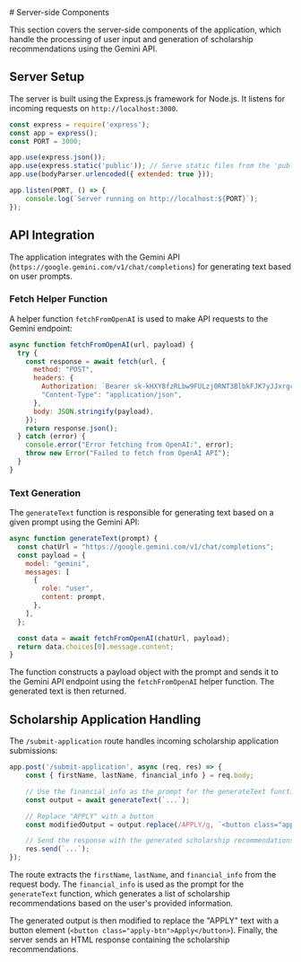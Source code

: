 <page>
# Server-side Components

This section covers the server-side components of the application, which handle the processing of user input and generation of scholarship recommendations using the Gemini API.

## Server Setup

The server is built using the Express.js framework for Node.js. It listens for incoming requests on `http://localhost:3000`.

```javascript
const express = require('express');
const app = express();
const PORT = 3000;

app.use(express.json());
app.use(express.static('public')); // Serve static files from the 'public' directory
app.use(bodyParser.urlencoded({ extended: true }));

app.listen(PORT, () => {
    console.log(`Server running on http://localhost:${PORT}`);
});
```

## API Integration

The application integrates with the Gemini API (`https://google.gemini.com/v1/chat/completions`) for generating text based on user prompts.

### Fetch Helper Function

A helper function `fetchFromOpenAI` is used to make API requests to the Gemini endpoint:

```javascript
async function fetchFromOpenAI(url, payload) {
  try {
    const response = await fetch(url, {
      method: "POST",
      headers: {
        Authorization: `Bearer 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`,
        "Content-Type": "application/json",
      },
      body: JSON.stringify(payload),
    });
    return response.json();
  } catch (error) {
    console.error("Error fetching from OpenAI:", error);
    throw new Error("Failed to fetch from OpenAI API");
  }
}
```

### Text Generation

The `generateText` function is responsible for generating text based on a given prompt using the Gemini API:

```javascript
async function generateText(prompt) {
  const chatUrl = "https://google.gemini.com/v1/chat/completions";
  const payload = {
    model: "gemini",
    messages: [
      {
        role: "user",
        content: prompt,
      },
    ],
  };

  const data = await fetchFromOpenAI(chatUrl, payload);
  return data.choices[0].message.content;
}
```

The function constructs a payload object with the prompt and sends it to the Gemini API endpoint using the `fetchFromOpenAI` helper function. The generated text is then returned.

## Scholarship Application Handling

The `/submit-application` route handles incoming scholarship application submissions:

```javascript
app.post('/submit-application', async (req, res) => {
    const { firstName, lastName, financial_info } = req.body;

    // Use the financial_info as the prompt for the generateText function
    const output = await generateText(`...`);

    // Replace "APPLY" with a button
    const modifiedOutput = output.replace(/APPLY/g, `<button class="apply-btn">Apply</button>`);

    // Send the response with the generated scholarship recommendations
    res.send(`...`);
});
```

The route extracts the `firstName`, `lastName`, and `financial_info` from the request body. The `financial_info` is used as the prompt for the `generateText` function, which generates a list of scholarship recommendations based on the user's provided information.

The generated output is then modified to replace the "APPLY" text with a button element (`<button class="apply-btn">Apply</button>`). Finally, the server sends an HTML response containing the scholarship recommendations.

</page>